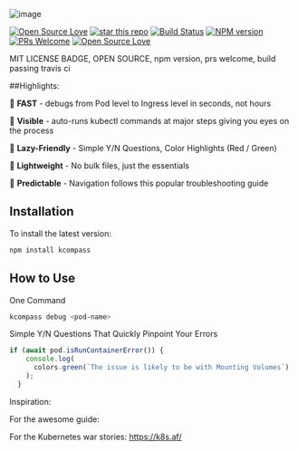 
![image](https://drive.google.com/uc?export=view&id=1_8y9jYwp1cFnVYDLkO34DEEdf_cipICh)


[![Open Source Love](https://badges.frapsoft.com/os/mit/mit.svg?v=102)](https://github.com/ellerbrock/open-source-badge/)
[![star this repo](http://githubbadges.com/star.svg?user=boennemann&repo=badges&style=flat)](https://github.com/boennemann/badges)
[![Build Status](https://travis-ci.org/boennemann/badges.svg?branch=master)](https://travis-ci.org/boennemann/badges)
[![NPM version](https://badge.fury.io/js/badge-list.svg)](http://badge.fury.io/js/badge-list)
[![PRs Welcome](https://img.shields.io/badge/PRs-welcome-brightgreen.svg?style=flat-square)](http://makeapullrequest.com)
[![Open Source Love](https://badges.frapsoft.com/os/v1/open-source.svg?v=102)](https://github.com/ellerbrock/open-source-badge/)

MIT LICENSE BADGE, OPEN SOURCE, npm version, prs welcome, build passing travis ci 

##Highlights: 

:rocket:  **FAST** - debugs from Pod level to Ingress level in seconds, not hours

:mag_right: **Visible** - auto-runs kubectl commands at major steps giving you eyes on the process

:vertical_traffic_light: **Lazy-Friendly** - Simple Y/N Questions, Color Highlights (Red / Green) 

:page_facing_up: **Lightweight** - No bulk files, just the essentials

:compass: **Predictable** - Navigation follows this popular troubleshooting guide

## Installation

To install the latest version:

```sh
npm install kcompass
```

## How to Use

One Command

```sh
kcompass debug <pod-name>
```

Simple Y/N Questions That Quickly Pinpoint Your Errors


```javascript
if (await pod.isRunContainerError()) {
    console.log(
      colors.green(`The issue is likely to be with Mounting Volumes`)
    );
  }
```

Inspiration:

For the awesome guide: 

For the Kubernetes war stories: 
https://k8s.af/

